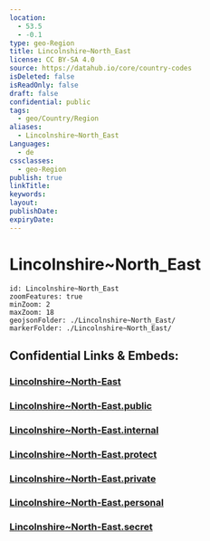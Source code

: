 ```yaml
---
location:
  - 53.5
  - -0.1
type: geo-Region
title: Lincolnshire~North_East
license: CC BY-SA 4.0
source: https://datahub.io/core/country-codes
isDeleted: false
isReadOnly: false
draft: false
confidential: public
tags:
  - geo/Country/Region
aliases:
  - Lincolnshire~North_East
Languages:
  - de
cssclasses:
  - geo-Region
publish: true
linkTitle:
keywords:
layout:
publishDate:
expiryDate:
---
```


# Lincolnshire~North_East

```leaflet
id: Lincolnshire~North_East
zoomFeatures: true 
minZoom: 2 
maxZoom: 18
geojsonFolder: ./Lincolnshire~North_East/
markerFolder: ./Lincolnshire~North_East/
```


## Confidential Links & Embeds: 

### [Lincolnshire~North-East](/_Standards/Earth/Continent/Europe/Europe~North/UK/England/Regions~England/Yorkshire_and_the_Humber/Lincolnshire~North-East.md) 

### [Lincolnshire~North-East.public](/_public/Earth/Continent/Europe/Europe~North/UK/England/Regions~England/Yorkshire_and_the_Humber/Lincolnshire~North-East.public.md) 

### [Lincolnshire~North-East.internal](/_internal/Earth/Continent/Europe/Europe~North/UK/England/Regions~England/Yorkshire_and_the_Humber/Lincolnshire~North-East.internal.md) 

### [Lincolnshire~North-East.protect](/_protect/Earth/Continent/Europe/Europe~North/UK/England/Regions~England/Yorkshire_and_the_Humber/Lincolnshire~North-East.protect.md) 

### [Lincolnshire~North-East.private](/_private/Earth/Continent/Europe/Europe~North/UK/England/Regions~England/Yorkshire_and_the_Humber/Lincolnshire~North-East.private.md) 

### [Lincolnshire~North-East.personal](/_personal/Earth/Continent/Europe/Europe~North/UK/England/Regions~England/Yorkshire_and_the_Humber/Lincolnshire~North-East.personal.md) 

### [Lincolnshire~North-East.secret](/_secret/Earth/Continent/Europe/Europe~North/UK/England/Regions~England/Yorkshire_and_the_Humber/Lincolnshire~North-East.secret.md)

